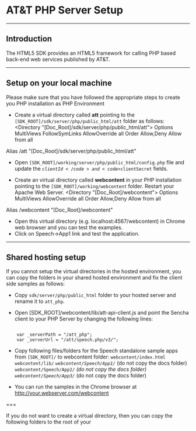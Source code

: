 # AT&T PHP Server Setup

----------

## Introduction

The HTML5 SDK provides an HTML5 framework for calling PHP based back-end web services published by AT&T.

----------

## Setup on your local machine

Please make sure that you have followed the appropriate steps to create you PHP installation as PHP Environment

- Create a virtual directory called **att** pointing to the <code>[SDK_ROOT]/sdk/server/php/public_html/att</code> folder as follows:
<Directory "[Doc_Root]/sdk/server/php/public_html/att">
    Options MultiViews FollowSymLinks
    AllowOverride all
    Order Allow,Deny
    Allow from all
</Directory>
Alias /att "[Doc_Root]/sdk/server/php/public_html/att"

- Open <code>[SDK_ROOT]/working/server/php/public_html/config.php</code> file and update the <code>$clientId</code> and <code>$clientSecret</code> fields.

- Create an virtual directory called **webcontent** in your PHP installation pointing to the <code>[SDK_ROOT]/working/webcontent</code> folder. Restart your Apache Web Server.
<Directory "[Doc_Root]/webcontent">
    Options MultiViews
    AllowOverride all
    Order Allow,Deny
    Allow from all
</Directory>
Alias /webcontent "[Doc_Root]/webcontent"

- Open this virtual directory (e.g. localhost:4567/webcontent) in Chrome web browser and you can test the examples.
- Click on Speech->App1 link and test the application.

----------

## Shared hosting setup

If you cannot setup the virtual directories in the hosted environment, you can copy the folders in your shared hosted environment and fix the client side samples as follows:

- Copy <code>sdk/server/php/public_html</code> folder to your hosted server and rename it to <code>att_php</code>.

- Open [SDK_ROOT]/webcontent/lib/att-api-client.js and point the Sencha client to your PHP Server by changing the following lines:
<code>
	var _serverPath = "/att_php";
	var _serverUrl = "/att/speech.php/v3/";
</code>	

- Copy following files/folders for the Speech standalone sample apps from <code>[SDK_ROOT]/</code> to webcontent folder:
<code>webcontent/index.html</code> 
<code>webcontent/lib/*</code> 
<code>webcontent/Speech/App1/*</code> (do not copy the docs folder)
<code>webcontent/Speech/App2/*</code> (do not copy the docs folder)
<code>webcontent/Speech/App3/*</code> (do not copy the docs folder)

- You can run the samples in the Chrome browser at http://your.webserver.com/webcontent

===

If you do not want to create a virtual directory, then you can copy the following folders to the root of your 